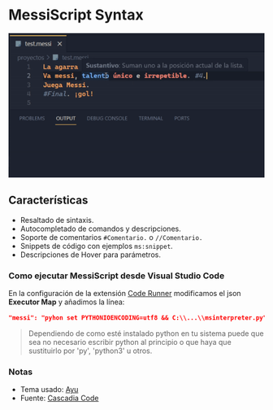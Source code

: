 # MessiScript Syntax

![MessiSyntax](intro.gif)

## Características
- Resaltado de sintaxis.
- Autocompletado de comandos y descripciones.
- Soporte de comentarios `#Comentario.` o `//Comentario.`
- Snippets de código con ejemplos `ms:snippet`.
- Descripciones de Hover para parámetros.

### Como ejecutar MessiScript desde Visual Studio Code
En la configuración de la extensión [Code Runner](https://marketplace.visualstudio.com/items?itemName=formulahendry.code-runner) modificamos el json **Executor Map** y añadimos la línea:
```json
"messi": "pyhon set PYTHONIOENCODING=utf8 && C:\\...\\msinterpreter.py"
```
> Dependiendo de como esté instalado python en tu sistema puede que sea no necesario escribir python al principio o que haya que sustituirlo por 'py', 'python3' u otros.


### Notas
- Tema usado: [Ayu](https://marketplace.visualstudio.com/items?itemName=teabyii.ayu)
- Fuente: [Cascadia Code](https://github.com/microsoft/cascadia-code)
